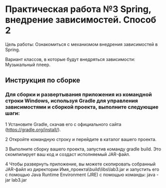 #    Практическая работа №3 Spring, внедрение зависимостей. Способ 2

Цель работы: Ознакомиться с механизмом внедрения зависимостей в Spring.

Вариант классов, в которые будут внедряться зависимости:
Музыкальный плеер.

## Инструкция по сборке

### Для сборки и развертывания приложения из командной строки Windows, используя Gradle для управления зависимостями и сборкой проекта, выполните следующие шаги:

1 Установите Gradle, скачав его с официального сайта (https://gradle.org/install/).

2 Откройте командную строку и перейдите в каталог вашего проекта.

3 Выполните сборку вашего проекта, запустив команду gradle build. Это скомпилирует ваш код и создаст исполняемый JAR-файл.

4 Чтобы развернуть приложение, вы можете скопировать собранный JAR-файл из директории Имя_проекта\build\libs\lab3.jar и запустить его с помощью Java Runtime Environment (JRE) с помощью команды:
 java -jar lab3.jar
